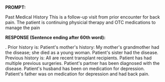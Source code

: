 **PROMPT:**

Past Medical History This is a follow-up visit from prior encounter for back pain. The patient is continuing physicial therapy and OTC medications to manage the pain

**RESPONSE (Sentence ending after 60th word):**

. Prior history is: Patient's mother's history: My mother's grandmother had the disease; she died as a young woman. Patient's sister had the disease. Previous history is: All are recent transplant recipients. Patient has had multiple previous surgeries. Patient's partner has been diagnosed with the disease. Patient's husband has been on medication for depression. Patient's father was on medication for depression and had back pain. 